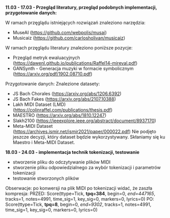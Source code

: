 **11.03 - 17.03 - Przegląd literatury, przegląd podobnych implementacji, przygotowanie danych:**

W ramach przęglądu istniejących rozwiązań znaleziono narzędzia:
* MuseAI (https://github.com/webpolis/musai) 
* Musicaiz (https://github.com/carlosholivan/musicaiz)

W ramach przęglądu literatury znaleziono poniższe pozycje:
* Przegląd metryk ewaluacyjnych (https://dawenl.github.io/publications/Raffel14-mireval.pdf)
* GANSynth - Generacja muzyki w formacie symbolicznym (https://arxiv.org/pdf/1902.08710.pdf)

Przygotowanie danych:
Znalezione datasety:
* JS Bach Chorales (https://arxiv.org/abs/1206.6392)
* JS Bach Fakes (https://arxiv.org/abs/2107.10388)
* Lakh MIDI Dataset (LMD) (https://colinraffel.com/publications/thesis.pdf)
* MAESTRO (https://arxiv.org/abs/1810.12247)
* Slakh2100 (https://ieeexplore.ieee.org/abstract/document/8937170)
* Meta-MIDI Dataset (https://archives.ismir.net/ismir2021/paper/000022.pdf)
Nie podjęto jeszcze decyzji, który dataset będzie wykorzystywany. Skłaniamy się ku Maestro i Meta-MIDI Dataset.

**18.03 - 24.03 - implementacja technik tokenizacji, testowanie**
* stworzenie pliku do odczytywanie plików MIDI
* stworzenie pliku odpowiedzialnego za wybór tokenizacji i parametrów tokenizacji
* testowanie stworzonych plików

Obserwacje: po konwersji na plik MIDI po tokenizacji widać, że zaszła kompresja:
PRZED: Score(ttype=Tick, **tpq=384**, begin=0, *end=447165*, tracks=1, notes=4991, time_sig=1, key_sig=0, markers=0, lyrics=0)
PO: Score(ttype=Tick, **tpq=8**, begin=0, *end=9302*, tracks=1, notes=4991, time_sig=1, key_sig=0, markers=0, lyrics=0)
